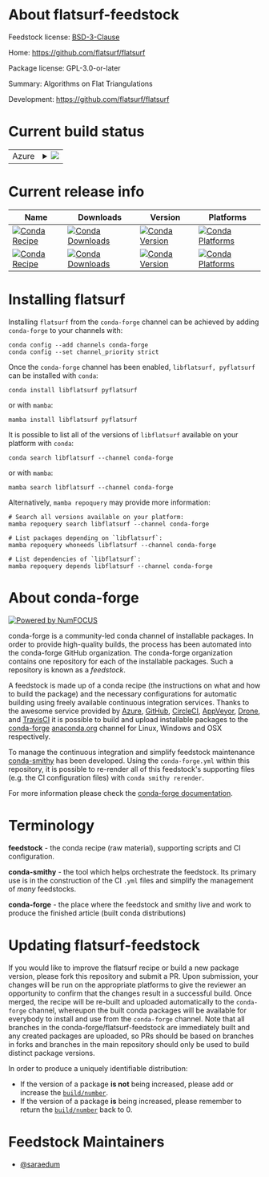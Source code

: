 About flatsurf-feedstock
========================

Feedstock license: [BSD-3-Clause](https://github.com/conda-forge/flatsurf-feedstock/blob/main/LICENSE.txt)

Home: https://github.com/flatsurf/flatsurf

Package license: GPL-3.0-or-later

Summary: Algorithms on Flat Triangulations

Development: https://github.com/flatsurf/flatsurf

Current build status
====================


<table>
    
  <tr>
    <td>Azure</td>
    <td>
      <details>
        <summary>
          <a href="https://dev.azure.com/conda-forge/feedstock-builds/_build/latest?definitionId=14686&branchName=main">
            <img src="https://dev.azure.com/conda-forge/feedstock-builds/_apis/build/status/flatsurf-feedstock?branchName=main">
          </a>
        </summary>
        <table>
          <thead><tr><th>Variant</th><th>Status</th></tr></thead>
          <tbody><tr>
              <td>linux_64</td>
              <td>
                <a href="https://dev.azure.com/conda-forge/feedstock-builds/_build/latest?definitionId=14686&branchName=main">
                  <img src="https://dev.azure.com/conda-forge/feedstock-builds/_apis/build/status/flatsurf-feedstock?branchName=main&jobName=linux&configuration=linux%20linux_64_" alt="variant">
                </a>
              </td>
            </tr><tr>
              <td>osx_64</td>
              <td>
                <a href="https://dev.azure.com/conda-forge/feedstock-builds/_build/latest?definitionId=14686&branchName=main">
                  <img src="https://dev.azure.com/conda-forge/feedstock-builds/_apis/build/status/flatsurf-feedstock?branchName=main&jobName=osx&configuration=osx%20osx_64_" alt="variant">
                </a>
              </td>
            </tr>
          </tbody>
        </table>
      </details>
    </td>
  </tr>
</table>

Current release info
====================

| Name | Downloads | Version | Platforms |
| --- | --- | --- | --- |
| [![Conda Recipe](https://img.shields.io/badge/recipe-libflatsurf-green.svg)](https://anaconda.org/conda-forge/libflatsurf) | [![Conda Downloads](https://img.shields.io/conda/dn/conda-forge/libflatsurf.svg)](https://anaconda.org/conda-forge/libflatsurf) | [![Conda Version](https://img.shields.io/conda/vn/conda-forge/libflatsurf.svg)](https://anaconda.org/conda-forge/libflatsurf) | [![Conda Platforms](https://img.shields.io/conda/pn/conda-forge/libflatsurf.svg)](https://anaconda.org/conda-forge/libflatsurf) |
| [![Conda Recipe](https://img.shields.io/badge/recipe-pyflatsurf-green.svg)](https://anaconda.org/conda-forge/pyflatsurf) | [![Conda Downloads](https://img.shields.io/conda/dn/conda-forge/pyflatsurf.svg)](https://anaconda.org/conda-forge/pyflatsurf) | [![Conda Version](https://img.shields.io/conda/vn/conda-forge/pyflatsurf.svg)](https://anaconda.org/conda-forge/pyflatsurf) | [![Conda Platforms](https://img.shields.io/conda/pn/conda-forge/pyflatsurf.svg)](https://anaconda.org/conda-forge/pyflatsurf) |

Installing flatsurf
===================

Installing `flatsurf` from the `conda-forge` channel can be achieved by adding `conda-forge` to your channels with:

```
conda config --add channels conda-forge
conda config --set channel_priority strict
```

Once the `conda-forge` channel has been enabled, `libflatsurf, pyflatsurf` can be installed with `conda`:

```
conda install libflatsurf pyflatsurf
```

or with `mamba`:

```
mamba install libflatsurf pyflatsurf
```

It is possible to list all of the versions of `libflatsurf` available on your platform with `conda`:

```
conda search libflatsurf --channel conda-forge
```

or with `mamba`:

```
mamba search libflatsurf --channel conda-forge
```

Alternatively, `mamba repoquery` may provide more information:

```
# Search all versions available on your platform:
mamba repoquery search libflatsurf --channel conda-forge

# List packages depending on `libflatsurf`:
mamba repoquery whoneeds libflatsurf --channel conda-forge

# List dependencies of `libflatsurf`:
mamba repoquery depends libflatsurf --channel conda-forge
```


About conda-forge
=================

[![Powered by
NumFOCUS](https://img.shields.io/badge/powered%20by-NumFOCUS-orange.svg?style=flat&colorA=E1523D&colorB=007D8A)](https://numfocus.org)

conda-forge is a community-led conda channel of installable packages.
In order to provide high-quality builds, the process has been automated into the
conda-forge GitHub organization. The conda-forge organization contains one repository
for each of the installable packages. Such a repository is known as a *feedstock*.

A feedstock is made up of a conda recipe (the instructions on what and how to build
the package) and the necessary configurations for automatic building using freely
available continuous integration services. Thanks to the awesome service provided by
[Azure](https://azure.microsoft.com/en-us/services/devops/), [GitHub](https://github.com/),
[CircleCI](https://circleci.com/), [AppVeyor](https://www.appveyor.com/),
[Drone](https://cloud.drone.io/welcome), and [TravisCI](https://travis-ci.com/)
it is possible to build and upload installable packages to the
[conda-forge](https://anaconda.org/conda-forge) [anaconda.org](https://anaconda.org/)
channel for Linux, Windows and OSX respectively.

To manage the continuous integration and simplify feedstock maintenance
[conda-smithy](https://github.com/conda-forge/conda-smithy) has been developed.
Using the ``conda-forge.yml`` within this repository, it is possible to re-render all of
this feedstock's supporting files (e.g. the CI configuration files) with ``conda smithy rerender``.

For more information please check the [conda-forge documentation](https://conda-forge.org/docs/).

Terminology
===========

**feedstock** - the conda recipe (raw material), supporting scripts and CI configuration.

**conda-smithy** - the tool which helps orchestrate the feedstock.
                   Its primary use is in the construction of the CI ``.yml`` files
                   and simplify the management of *many* feedstocks.

**conda-forge** - the place where the feedstock and smithy live and work to
                  produce the finished article (built conda distributions)


Updating flatsurf-feedstock
===========================

If you would like to improve the flatsurf recipe or build a new
package version, please fork this repository and submit a PR. Upon submission,
your changes will be run on the appropriate platforms to give the reviewer an
opportunity to confirm that the changes result in a successful build. Once
merged, the recipe will be re-built and uploaded automatically to the
`conda-forge` channel, whereupon the built conda packages will be available for
everybody to install and use from the `conda-forge` channel.
Note that all branches in the conda-forge/flatsurf-feedstock are
immediately built and any created packages are uploaded, so PRs should be based
on branches in forks and branches in the main repository should only be used to
build distinct package versions.

In order to produce a uniquely identifiable distribution:
 * If the version of a package **is not** being increased, please add or increase
   the [``build/number``](https://docs.conda.io/projects/conda-build/en/latest/resources/define-metadata.html#build-number-and-string).
 * If the version of a package **is** being increased, please remember to return
   the [``build/number``](https://docs.conda.io/projects/conda-build/en/latest/resources/define-metadata.html#build-number-and-string)
   back to 0.

Feedstock Maintainers
=====================

* [@saraedum](https://github.com/saraedum/)

